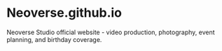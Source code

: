 # Neoverse.github.io
Neoverse Studio official website - video production, photography, event planning, and birthday coverage.
